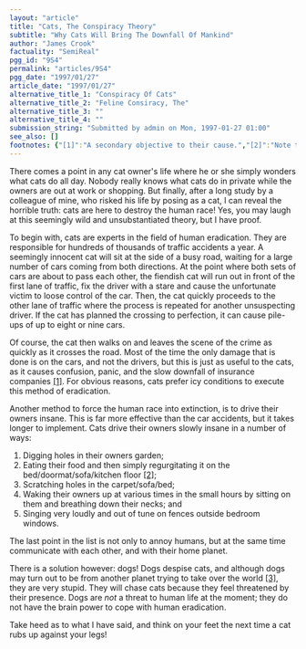 ```yaml
---
layout: "article"
title: "Cats, The Conspiracy Theory"
subtitle: "Why Cats Will Bring The Downfall Of Mankind"
author: "James Crook"
factuality: "SemiReal"
pgg_id: "9S4"
permalink: "articles/9S4"
pgg_date: "1997/01/27"
article_date: "1997/01/27"
alternative_title_1: "Conspiracy Of Cats"
alternative_title_2: "Feline Consiracy, The"
alternative_title_3: ""
alternative_title_4: ""
submission_string: "Submitted by admin on Mon, 1997-01-27 01:00"
see_also: []
footnotes: {"[1]":"A secondary objective to their cause.","[2]":"Note that one of the definitions of \"cat\" in the dictionary is, in fact, \"vomit\".","[3]":"I am researching that possibility."}
---
```

<div>
<p>There comes a point in any cat owner's life where he or she simply wonders what cats do all day. Nobody really knows what cats do in private while the owners are out at work or shopping. But finally, after a long study by a colleague of mine, who risked his life by posing as a cat, I can reveal the horrible truth: cats are here to destroy the human race! Yes, you may laugh at this seemingly wild and unsubstantiated theory, but I have proof.</p>
<p>To begin with, cats are experts in the field of human eradication. They are responsible for hundreds of thousands of traffic accidents a year. A seemingly innocent cat will sit at the side of a busy road, waiting for a large number of cars coming from both directions. At the point where both sets of cars are about to pass each other, the fiendish cat will run out in front of the first lane of traffic, fix the driver with a stare and cause the unfortunate victim to loose control of the car. Then, the cat quickly proceeds to the other lane of traffic where the process is repeated for another unsuspecting driver. If the cat has planned the crossing to perfection, it can cause pile-ups of up to eight or nine cars.</p>
<p>Of course, the cat then walks on and leaves the scene of the crime as quickly as it crosses the road. Most of the time the only damage that is done is on the cars, and not the drivers, but this is just as useful to the cats, as it causes confusion, panic, and the slow downfall of insurance companies <a href="#footnotes.1" class="footnote-link">[1]</a>. For obvious reasons, cats prefer icy conditions to execute this method of eradication.</p>
<p>Another method to force the human race into extinction, is to drive their owners insane. This is far more effective than the car accidents, but it takes longer to implement. Cats drive their owners slowly insane in a number of ways:</p>
<ol>
<li value="1">Digging holes in their owners garden;</li>
<li value="2">Eating their food and then simply regurgitating it on the bed/doormat/sofa/kitchen floor <a href="#footnotes.2" class="footnote-link">[2]</a>;</li>
<li value="3">Scratching holes in the carpet/sofa/bed;</li>
<li value="4">Waking their owners up at various times in the small hours by sitting on them and breathing down their necks; and</li>
<li value="5">Singing very loudly and out of tune on fences outside bedroom windows.</li>
</ol>
<p>The last point in the list is not only to annoy humans, but at the same time communicate with each other, and with their home planet.</p>
<p>There is a solution however: dogs! Dogs despise cats, and although dogs may turn out to be from another planet trying to take over the world <a href="#footnotes.3" class="footnote-link">[3]</a>, they are very stupid. They will chase cats because they feel threatened by their presence. Dogs are <em>not</em> a threat to human life at the moment; they do not have the brain power to cope with human eradication.</p>
<p>Take heed as to what I have said, and think on your feet the next time a cat rubs up against your legs!</p>
</div>
